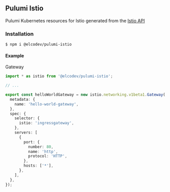 ## Pulumi Istio

Pulumi Kubernetes resources for Istio generated from the [Istio API](https://github.com/istio/istio-api)

### Installation

```
$ npm i @elcodev/pulumi-istio
```

#### Example

Gateway

```ts
import * as istio from '@elcodev/pulumi-istio';

// ...

export const helloWorldGateway = new istio.networking.v1beta1.Gateway('hello-world-gateway', {
  metadata: {
    name: 'hello-world-gateway',
  },
  spec: {
    selector: {
      istio: 'ingressgateway',
    },
    servers: [
      {
        port: {
          number: 80,
          name: 'http',
          protocol: 'HTTP',
        },
        hosts: ['*'],
      },
    ],
  },
});
```
